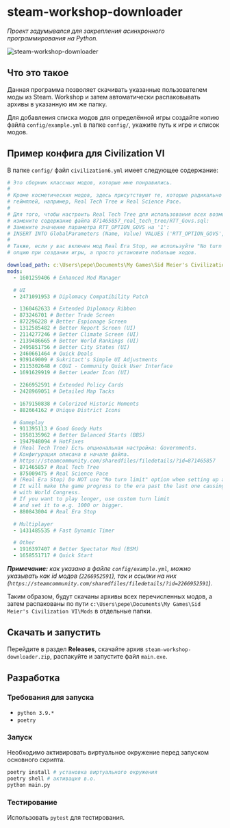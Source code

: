 # steam-workshop-downloader

*Проект задумывался для закрепления асинхронного программирования на Python.*

![steam-workshop-downloader](https://i.imgur.com/3Sfx0py.png)

## Что это такое

Данная программа позволяет скачивать указанные пользователем моды из Steam.
Workshop и затем автоматически распаковывать архивы в указанную им же папку.

Для добавления списка модов для определённой игры создайте копию файла
`config/example.yml` в папке `config/`, укажите путь к игре и список модов.

## Пример конфига для Civilization VI

В папке `config/` файл `civilization6.yml` имеет следующее содержание:

```yml
# Это сборник классных модов, которые мне понравились.
#
# Кроме косметических модов, здесь присутствуют те, которые радикально меняют
# геймплей, например, Real Tech Tree и Real Science Pace.
#
# Для того, чтобы настроить Real Tech Tree для использования всех возможностей,
# измените содержание файла 871465857_real_tech_tree/RTT_Govs.sql:
# Замените значение параметра RTT_OPTION_GOVS на '1':
# INSERT INTO GlobalParameters (Name, Value) VALUES ('RTT_OPTION_GOVS', '1');
#
# Также, если у вас включен мод Real Era Stop, не используйте "No turn limit"
# опцию при создании игры, а просто установите побольше ходов.

download_path: c:\Users\pepe\Documents\My Games\Sid Meier's Civilization VI\Mods
mods:
  - 1601259406 # Enhanced Mod Manager

  # UI
  - 2471091953 # Diplomacy Compatibility Patch

  - 1360462633 # Extended Diplomacy Ribbon
  - 873246701 # Better Trade Screen
  - 872296228 # Better Espionage Screen
  - 1312585482 # Better Report Screen (UI)
  - 2114277246 # Better Climate Screen (UI)
  - 2139486665 # Better World Rankings (UI)
  - 2495851756 # Better City States (UI)
  - 2460661464 # Quick Deals
  - 939149009 # Sukritact's Simple UI Adjustments
  - 2115302648 # CQUI - Community Quick User Interface
  - 1691629919 # Better Leader Icon (UI)

  - 2266952591 # Extended Policy Cards
  - 2428969051 # Detailed Map Tacks

  - 1679150838 # Colorized Historic Moments
  - 882664162 # Unique District Icons

  # Gameplay
  - 911395113 # Good Goody Huts
  - 1958135962 # Better Balanced Starts (BBS)
  - 1947948094 # HotFixes
  # (Real Tech Tree) Есть опциональная настройка: Governments.
  # Конфигурация описана в начале файла.
  # https://steamcommunity.com/sharedfiles/filedetails/?id=871465857
  - 871465857 # Real Tech Tree
  - 875009475 # Real Science Pace
  # (Real Era Stop) Do NOT use "No turn limit" option when setting up a game.
  # It will make the game progress to the era past the last one causing issues
  # with World Congress.
  # If you want to play longer, use custom turn limit
  # and set it to e.g. 1000 or bigger.
  - 880843004 # Real Era Stop

  # Multiplayer
  - 1431485535 # Fast Dynamic Timer

  # Other
  - 1916397407 # Better Spectator Mod (BSM)
  - 1658551717 # Quick Start
```

*__Примечание:__ как указано в файле `config/example.yml`, можно
указывать как id модов (`2266952591`), так и ссылки на них
(`https://steamcommunity.com/sharedfiles/filedetails/?id=2266952591`).*

Таким образом, будут скачаны архивы всех
перечисленных модов, а затем распакованы по пути
`c:\Users\pepe\Documents\My Games\Sid Meier's Civilization VI\Mods`
в отдельные папки.

## Скачать и запустить

Перейдите в раздел **Releases**, скачайте архив `steam-workshop-downloader.zip`,
распакуйте и запустите файл `main.exe`.

## Разработка

### Требования для запуска

- `python 3.9.*`
- `poetry`

### Запуск

Необходимо активировать виртуальное окружение перед запуском основного скрипта.

```bash
poetry install # установка виртуального окружения
poetry shell # активация в.о.
python main.py
```

### Тестирование

Использовать `pytest` для тестирования.
